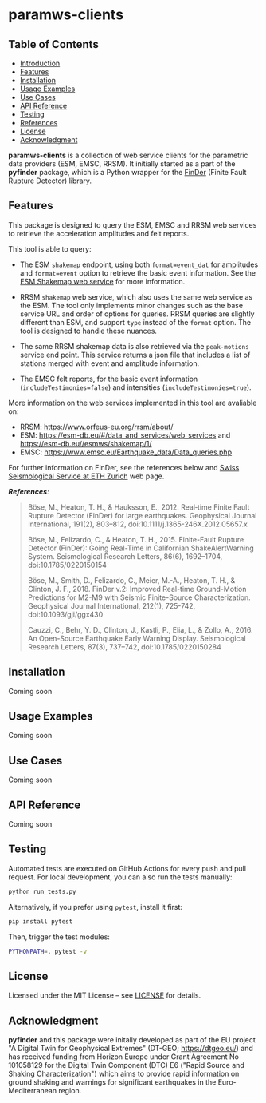 # paramws-clients

## Table of Contents
- [Introduction](#paramws-clients)
- [Features](#features)
- [Installation](#installation)
- [Usage Examples](#usage-examples)
- [Use Cases](#use-cases)
- [API Reference](#api-reference)
- [Testing](#testing)
- [References](#references)
- [License](#license)
- [Acknowledgment](#acknowledgment)

**paramws-clients** is a collection of web service clients for the parametric data providers (ESM, EMSC, RRSM). It initially started as a part of the **pyfinder** package, which is a Python wrapper for the [FinDer](https://docs.gempa.de/sed-eew/current/base/intro-finder.html#finder) (Finite Fault Rupture Detector) library.  

## Features

This package is designed to query the ESM, EMSC and RRSM web services to retrieve the acceleration amplitudes and felt reports. 

This tool is able to query:
- The ESM ```shakemap``` endpoint, using both ```format=event_dat``` for amplitudes and ```format=event``` option to retrieve the basic event information. See the [ESM Shakemap web service](https://esm-db.eu//esmws/shakemap/1/query-options.html) for more information. 

- RRSM ```shakemap``` web service, which also uses the same web service as the ESM. The tool only implements minor changes such as the base service URL and order of options for queries. RRSM queries are slightly different than ESM, and support ```type``` instead of the ```format``` option. The tool is designed to handle these nuances.  

- The same RRSM shakemap data is also retrieved via the ```peak-motions``` service end point. This service returns a json file that includes a list of stations merged with event and amplitude information.  

- The EMSC felt reports, for the basic event information (```includeTestimonies=false```) and intensities (```includeTestimonies=true```).

More information on the web services implemented in this tool are avaliable on:
- RRSM: https://www.orfeus-eu.org/rrsm/about/
- ESM: https://esm-db.eu/#/data_and_services/web_services and https://esm-db.eu//esmws/shakemap/1/
- EMSC: https://www.emsc.eu/Earthquake_data/Data_queries.php

For further information on FinDer, see the references below and [Swiss Seismological Service at ETH Zurich](http://www.seismo.ethz.ch/en/research-and-teaching/products-software/EEW/finite-fault-rupture-detector-finder/) web page.

_**References**:_

> Böse, M., Heaton, T. H., & Hauksson, E., 2012. Real‐time Finite Fault Rupture Detector (FinDer) for large earthquakes. Geophysical Journal International, 191(2), 803–812, doi:10.1111/j.1365-246X.2012.05657.x
>
> Böse, M., Felizardo, C., & Heaton, T. H., 2015. Finite-Fault Rupture Detector (FinDer): Going Real-Time in Californian ShakeAlertWarning System. Seismological Research Letters, 86(6), 1692–1704, doi:10.1785/0220150154
>
> Böse, M., Smith, D., Felizardo, C., Meier, M.-A., Heaton, T. H., & Clinton, J. F., 2018. FinDer v.2: Improved Real-time Ground-Motion Predictions for M2-M9 with Seismic Finite-Source Characterization. Geophysical Journal International, 212(1), 725-742, doi:10.1093/gji/ggx430
>
> Cauzzi, C., Behr, Y. D., Clinton, J., Kastli, P., Elia, L., & Zollo, A., 2016. An Open-Source Earthquake Early Warning Display. Seismological Research Letters, 87(3), 737–742, doi:10.1785/0220150284

## Installation
Coming soon

## Usage Examples
Coming soon

## Use Cases
Coming soon

## API Reference
Coming soon

## Testing
Automated tests are executed on GitHub Actions for every push and pull request. For local development, you can also run the tests manually:

```bash
python run_tests.py
```

Alternatively, if you prefer using `pytest`, install it first:

```bash
pip install pytest
```

Then, trigger the test modules:

```bash
PYTHONPATH=. pytest -v
```

## License
Licensed under the MIT License – see [LICENSE](./LICENSE) for details.

## Acknowledgment
**pyfinder** and this package were initally developed as part of the EU project "A Digital Twin for Geophysical Extremes" (DT-GEO; https://dtgeo.eu/) and has received funding from Horizon Europe under Grant Agreement No 101058129 for the Digital Twin Component (DTC) E6 ("Rapid Source and Shaking Characterization") which aims to provide rapid information on ground shaking and warnings for significant earthquakes in the Euro-Mediterranean region.
